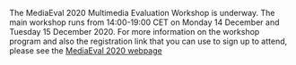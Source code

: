 The MediaEval 2020 Multimedia Evaluation Workshop is underway. The main workshop runs from 14:00-19:00 CET on Monday 14 December and Tuesday 15 December 2020. For more information on the workshop program and also the registration link that you can use to sign up to attend, please see the [MediaEval 2020 webpage](https://multimediaeval.github.io/editions/2020)
